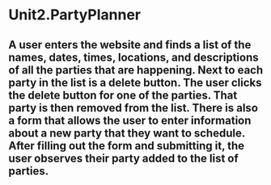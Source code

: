 # Unit2.PartyPlanner
## A user enters the website and finds a list of the names, dates, times, locations, and descriptions of all the parties that are happening. Next to each party in the list is a delete button. The user clicks the delete button for one of the parties. That party is then removed from the list. There is also a form that allows the user to enter information about a new party that they want to schedule. After filling out the form and submitting it, the user observes their party added to the list of parties.